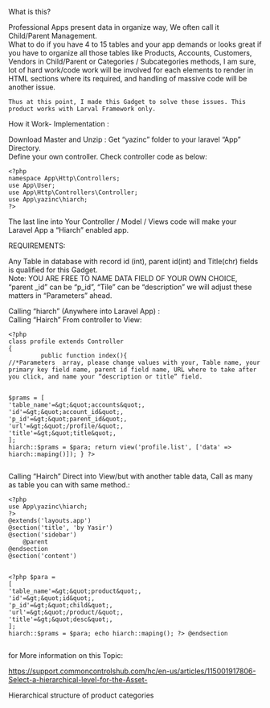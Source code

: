 <p>What is this?</p>
<p>Professional Apps present data in organize way, We often call it Child/Parent Management.<br>
What to do if you have 4 to 15 tables and your app demands or looks great if you have to organize all those tables like Products, Accounts, Customers, Vendors in Child/Parent or Categories / Subcategories methods, I am sure,  lot of hard work/code work  will be involved for each elements to render in HTML sections where its required, and handling of massive code will be another issue.</p>
<pre><code>Thus at this point, I made this Gadget to solve those issues. This product works with Larval Framework only.
</code></pre>
<p>How it Work- Implementation :</p>
<p>Download Master and Unzip : Get  “yazinc” folder to your laravel “App” Directory.<br>
Define your own controller.  Check controller code as below:</p>
<pre><code>&lt;?php
namespace App\Http\Controllers;
use App\User;
use App\Http\Controllers\Controller;
use App\yazinc\hiarch;      
?&gt;
</code></pre>
<p>The last line into Your Controller / Model / Views code will make your Laravel App a “Hiarch” enabled app.</p>
<p>REQUIREMENTS:</p>
<p>Any Table in database with record id (int), parent id(int) and Title(chr) fields is qualified for this Gadget.<br>
Note: YOU ARE FREE TO NAME DATA FIELD OF YOUR OWN CHOICE,  “parent _id” can be “p_id”, “Tile” can be “description” we will adjust these matters in “Parameters” ahead.</p>
<p>Calling “hiarch” (Anywhere into Laravel App) :<br>
Calling “Hairch” From controller to View:</p>
<pre><code>&lt;?php
class profile extends Controller
{
         public function index(){
//*Parameters  array, please change values with your, Table name, your primary key field name, parent id field name, URL where to take after you click, and name your “description or title” field.

$prams = [
        'table_name'=&gt;&quot;accounts&quot;,   
        'id'=&gt;&quot;account_id&quot;, 
        'p_id'=&gt;&quot;parent_id&quot;,    
        'url'=&gt;&quot;/profile/&quot;,
        'title'=&gt;&quot;title&quot;,
        ];
hiarch::$prams = $para;
return view('profile.list', ['data' =&gt; hiarch::maping()]);
}
?&gt;
</code></pre>
<p>Calling “Hairch” Direct into View/but with another table data, Call as many as table you can with same method.:</p>
<pre><code>&lt;?php 
use App\yazinc\hiarch;   
?&gt;
@extends('layouts.app')
@section('title', 'by Yasir')
@section('sidebar')
    @parent
@endsection
@section('content')

   &lt;?php 
$para = 
        [
        'table_name'=&gt;&quot;product&quot;,    
        'id'=&gt;&quot;id&quot;, 
        'p_id'=&gt;&quot;child&quot;,    
        'url'=&gt;&quot;/product/&quot;,
        'title'=&gt;&quot;desc&quot;,
        ];
        hiarch::$prams = $para;
            echo hiarch::maping();
   ?&gt;
@endsection
</code></pre>

for More information on this Topic:
 
https://support.commoncontrolshub.com/hc/en-us/articles/115001917806-Select-a-hierarchical-level-for-the-Asset-

Hierarchical structure of product categories
